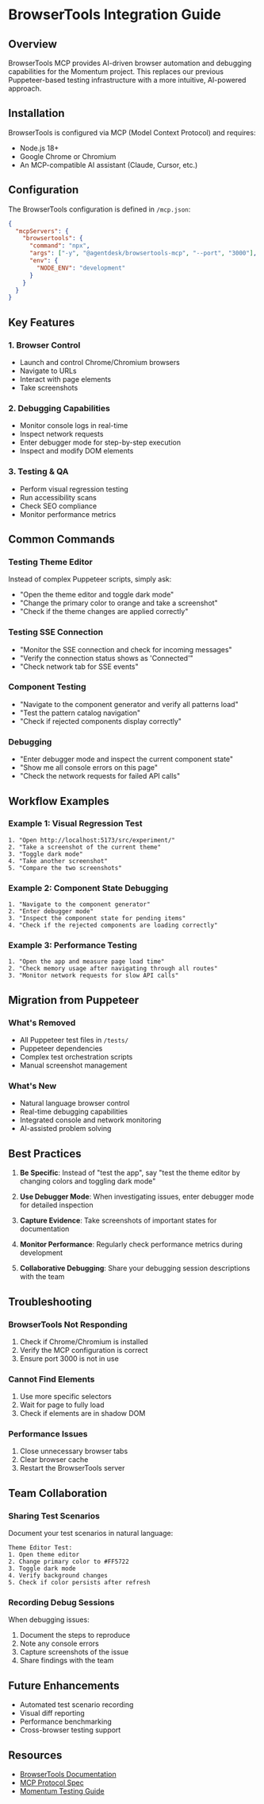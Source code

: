 # BrowserTools Integration Guide

## Overview

BrowserTools MCP provides AI-driven browser automation and debugging capabilities for the Momentum project. This replaces our previous Puppeteer-based testing infrastructure with a more intuitive, AI-powered approach.

## Installation

BrowserTools is configured via MCP (Model Context Protocol) and requires:
- Node.js 18+
- Google Chrome or Chromium
- An MCP-compatible AI assistant (Claude, Cursor, etc.)

## Configuration

The BrowserTools configuration is defined in `/mcp.json`:

```json
{
  "mcpServers": {
    "browsertools": {
      "command": "npx",
      "args": ["-y", "@agentdesk/browsertools-mcp", "--port", "3000"],
      "env": {
        "NODE_ENV": "development"
      }
    }
  }
}
```

## Key Features

### 1. Browser Control
- Launch and control Chrome/Chromium browsers
- Navigate to URLs
- Interact with page elements
- Take screenshots

### 2. Debugging Capabilities
- Monitor console logs in real-time
- Inspect network requests
- Enter debugger mode for step-by-step execution
- Inspect and modify DOM elements

### 3. Testing & QA
- Perform visual regression testing
- Run accessibility scans
- Check SEO compliance
- Monitor performance metrics

## Common Commands

### Testing Theme Editor
Instead of complex Puppeteer scripts, simply ask:
- "Open the theme editor and toggle dark mode"
- "Change the primary color to orange and take a screenshot"
- "Check if the theme changes are applied correctly"

### Testing SSE Connection
- "Monitor the SSE connection and check for incoming messages"
- "Verify the connection status shows as 'Connected'"
- "Check network tab for SSE events"

### Component Testing
- "Navigate to the component generator and verify all patterns load"
- "Test the pattern catalog navigation"
- "Check if rejected components display correctly"

### Debugging
- "Enter debugger mode and inspect the current component state"
- "Show me all console errors on this page"
- "Check the network requests for failed API calls"

## Workflow Examples

### Example 1: Visual Regression Test
```
1. "Open http://localhost:5173/src/experiment/"
2. "Take a screenshot of the current theme"
3. "Toggle dark mode"
4. "Take another screenshot"
5. "Compare the two screenshots"
```

### Example 2: Component State Debugging
```
1. "Navigate to the component generator"
2. "Enter debugger mode"
3. "Inspect the component state for pending items"
4. "Check if the rejected components are loading correctly"
```

### Example 3: Performance Testing
```
1. "Open the app and measure page load time"
2. "Check memory usage after navigating through all routes"
3. "Monitor network requests for slow API calls"
```

## Migration from Puppeteer

### What's Removed
- All Puppeteer test files in `/tests/`
- Puppeteer dependencies
- Complex test orchestration scripts
- Manual screenshot management

### What's New
- Natural language browser control
- Real-time debugging capabilities
- Integrated console and network monitoring
- AI-assisted problem solving

## Best Practices

1. **Be Specific**: Instead of "test the app", say "test the theme editor by changing colors and toggling dark mode"

2. **Use Debugger Mode**: When investigating issues, enter debugger mode for detailed inspection

3. **Capture Evidence**: Take screenshots of important states for documentation

4. **Monitor Performance**: Regularly check performance metrics during development

5. **Collaborative Debugging**: Share your debugging session descriptions with the team

## Troubleshooting

### BrowserTools Not Responding
1. Check if Chrome/Chromium is installed
2. Verify the MCP configuration is correct
3. Ensure port 3000 is not in use

### Cannot Find Elements
1. Use more specific selectors
2. Wait for page to fully load
3. Check if elements are in shadow DOM

### Performance Issues
1. Close unnecessary browser tabs
2. Clear browser cache
3. Restart the BrowserTools server

## Team Collaboration

### Sharing Test Scenarios
Document your test scenarios in natural language:
```
Theme Editor Test:
1. Open theme editor
2. Change primary color to #FF5722
3. Toggle dark mode
4. Verify background changes
5. Check if color persists after refresh
```

### Recording Debug Sessions
When debugging issues:
1. Document the steps to reproduce
2. Note any console errors
3. Capture screenshots of the issue
4. Share findings with the team

## Future Enhancements

- Automated test scenario recording
- Visual diff reporting
- Performance benchmarking
- Cross-browser testing support

## Resources

- [BrowserTools Documentation](https://browsertools.agentdesk.ai/)
- [MCP Protocol Spec](https://modelcontextprotocol.com/)
- [Momentum Testing Guide](./TESTING.md)
